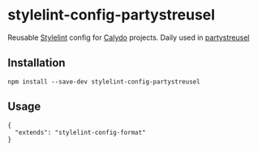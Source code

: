 # stylelint-config-partystreusel

Reusable [Stylelint](http://stylelint.io/) config for [Calydo](http://calydo.com/) projects. Daily used in [partystreusel](https://github.com/brandleadership/partystreusel)

## Installation

```
npm install --save-dev stylelint-config-partystreusel
```

## Usage

```
{
  "extends": "stylelint-config-format"
}
```

